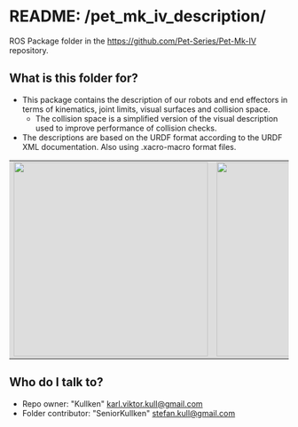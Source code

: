 # README: /pet_mk_iv_description/ #

ROS Package folder in the https://github.com/Pet-Series/Pet-Mk-IV repository.</br>

## **What is this folder for?** ##

* This package contains the description of our robots and end effectors in terms of kinematics, joint limits, visual surfaces and collision space. 
  - The collision space is a simplified version of the visual description used to improve performance of collision checks. 
* The descriptions are based on the URDF format according to the URDF XML documentation. Also using .xacro-macro format files.
<table style="width:100%;background-color:#dddddd">
  <tr>
     <td>
        <img src="/Project_stuff/Images/Pet-Mk.IV_gazebo.png" width="350px">
    </td>
    <td>
        <img src="/Project_stuff/Images/2021-06-16_Pet.Mk.IV-PololuZumoChassie_base_link_tree.png" width="350px">
    </td>
    <td>
        <img src="/Project_stuff/Images/sensor_hc_sr04_sonarRange.urdf.xacro.png" width="350px">
    </td>
  </tr>
</table>


## **Who do I talk to?** ##

* Repo owner: "Kullken" <karl.viktor.kull@gmail.com>
* Folder contributor: "SeniorKullken" <stefan.kull@gmail.com>
